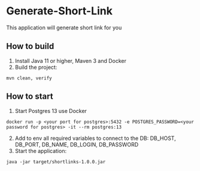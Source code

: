 # Generate-Short-Link

This application will generate short link for you

## How to build

1. Install Java 11 or higher, Maven 3 and Docker
2. Build the project:
```shell
mvn clean, verify
```

## How to start

1. Start Postgres 13 use Docker
```shell
docker run -p <your port for postgres>:5432 -e POSTGRES_PASSWORD=<your password for postgres> -it --rm postgres:13
```
2. Add to env all required variables to connect to the DB:
DB_HOST, DB_PORT, DB_NAME, DB_LOGIN, DB_PASSWORD
3. Start the application:
```shell
java -jar target/shortlinks-1.0.0.jar
```

